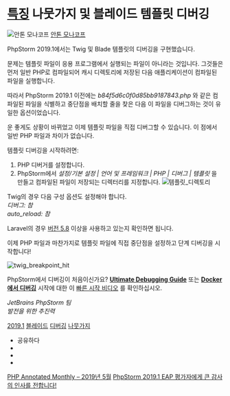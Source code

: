 [특징](/phpstorm/category/features/) 나뭇가지 및 블레이드 템플릿 디버깅 
=====================

![안톤 모나코프](https://blog.jetbrains.com/wp-content/uploads/2021/03/anton-200x200.jpg) [안톤 모나코프](https://blog.jetbrains.com/author/antonmonakov) 



 PhpStorm 2019.1에서는 Twig 및 Blade 템플릿의 디버깅을 구현했습니다.

 문제는 템플릿 파일이 응용 프로그램에서 실행되는 파일이 아니라는 것입니다. 그것들은 먼저 일반 PHP로 컴파일되어 캐시 디렉토리에 저장된 다음 애플리케이션이 컴파일된 파일을 실행합니다.

 따라서 PhpStorm 2019.1 이전에는 *b84f5d6c0f0d85bb9187843.php* 와 같은 컴파일된 파일을 식별하고 중단점을 배치할 줄을 찾은 다음 이 파일을 디버그하는 것이 유일한 옵션이었습니다.

 운 좋게도 상황이 바뀌었고 이제 템플릿 파일을 직접 디버그할 수 있습니다. 이 점에서 일반 PHP 파일과 차이가 없습니다.

 템플릿 디버깅을 시작하려면:

1. PHP 디버거를 설정합니다.
2. PhpStorm에서 *설정/기본 설정 | 언어 및 프레임워크 | PHP | 디버그 | 템플릿* 을 만들고 컴파일된 파일이 저장되는 디렉터리를 지정합니다. ![템플릿_디렉토리](https://blog.jetbrains.com/wp-content/uploads/2019/04/phpstorm-templates_directories-1.png)

 Twig의 경우 다음 구성 옵션도 설정해야 합니다.  
 *디버그: 참*  
 *auto\_reload: 참*

 Laravel의 경우 [버전 5.8](https://github.com/laravel/framework/releases/tag/v5.8.11) 이상을 사용하고 있는지 확인하면 됩니다.

 이제 PHP 파일과 마찬가지로 템플릿 파일에 직접 중단점을 설정하고 단계 디버깅을 시작합니다!

![twig_breakpoint_hit](https://blog.jetbrains.com/wp-content/uploads/2019/04/phpstorm-twig_breakpoint_hit-1.png)

 PhpStorm에서 디버깅이 처음이신가요? **[Ultimate Debugging Guide](https://www.jetbrains.com/phpstorm/documentation/debugging/#quick-start)** 또는 **[Docker에서 디버깅](https://www.youtube.com/watch?v=bWbXMy_mxxE)** 시작에 대한 이 [빠른 시작 비디오](https://www.youtube.com/watch?v=bWbXMy_mxxE) 를 확인하십시오.

 *JetBrains PhpStorm 팀*  
 *발전을 위한 추진력*

 [2019.1](/phpstorm/tag/2019-1/) [블레이드](/phpstorm/tag/blade/) [디버깅](/phpstorm/tag/debugging/) [나뭇가지](/phpstorm/tag/twig/)

- 공유하다
- [](https://www.facebook.com/sharer.php?u=https%3A%2F%2Fblog.jetbrains.com%2Fphpstorm%2F2019%2F05%2Ftwig-and-blade-templates-debugging-2%2F)
- [](https://twitter.com/intent/tweet?source=https%3A%2F%2Fblog.jetbrains.com%2Fphpstorm%2F2019%2F05%2Ftwig-and-blade-templates-debugging-2%2F&text=https%3A%2F%2Fblog.jetbrains.com%2Fphpstorm%2F2019%2F05%2Ftwig-and-blade-templates-debugging-2%2F&via=phpstorm)
- [](http://www.linkedin.com/shareArticle?mini=true&url=https%3A%2F%2Fblog.jetbrains.com%2Fphpstorm%2F2019%2F05%2Ftwig-and-blade-templates-debugging-2%2F)



 [PHP Annotated Monthly – 2019년 5월](https://blog.jetbrains.com/phpstorm/2019/05/php-annotated-monthly-may-2019/) [PhpStorm 2019.1 EAP 평가자에게 큰 감사의 인사를 전합니다!](https://blog.jetbrains.com/phpstorm/2019/05/a-big-shout-out-to-phpstorm-2019-1-eap-evaluators/)